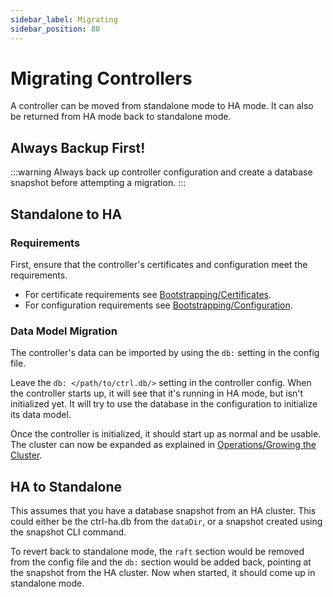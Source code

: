```yaml
---
sidebar_label: Migrating
sidebar_position: 80
---
```


# Migrating Controllers

A controller can be moved from standalone mode to HA mode. It can also be returned
from HA mode back to standalone mode.

## Always Backup First!

:::warning
Always back up controller configuration and create a database snapshot before attempting
a migration.
:::

## Standalone to HA

### Requirements
First, ensure that the controller's certificates and configuration meet the requirements.

* For certificate requirements see [Bootstrapping/Certificates](./bootstrapping/certificates).
* For configuration requirements see [Bootstrapping/Configuration](./bootstrapping/configuration).

### Data Model Migration
The controller's data can be imported by using the `db:` setting in the config file.

Leave the `db: </path/to/ctrl.db/>` setting in the controller config. When the controller
starts up, it will see that it's running in HA mode, but isn't initialized yet. It will
try to use the database in the configuration to initialize its data model.

Once the controller is initialized, it should start up as normal and be usable.
The cluster can now be expanded as explained in 
[Operations/Growing the Cluster](./operations.md#growing-the-cluster).

## HA to Standalone

This assumes that you have a database snapshot from an HA cluster. This could either
be the ctrl-ha.db from the `dataDir`, or a snapshot created using the snapshot 
CLI command. 

To revert back to standalone mode, the `raft` section would be removed from the
config file and the `db:` section would be added back, pointing at the snapshot
from the HA cluster. Now when started, it should come up in standalone mode.

